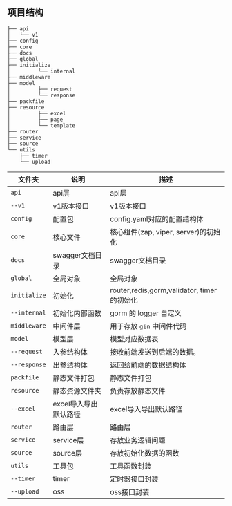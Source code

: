 ## 项目结构

```shell
├── api
│   └── v1
├── config
├── core
├── docs
├── global
├── initialize
│         └── internal
├── middleware
├── model
│         ├── request
│         └── response
├── packfile
├── resource
│         ├── excel
│         ├── page
│         └── template
├── router
├── service
├── source
└── utils
    ├── timer
    └── upload
```

| 文件夹         | 说明                           | 描述                        |
| ------------  | ----------------------------  | ---------------------------|
| `api`         | api层                         | api层 |
| `--v1`        | v1版本接口                     | v1版本接口                  |
| `config`      | 配置包                        | config.yaml对应的配置结构体 |
| `core`        | 核心文件                    | 核心组件(zap, viper, server)的初始化 |
| `docs`        | swagger文档目录             | swagger文档目录 |
| `global`      | 全局对象                    | 全局对象 |
| `initialize`  | 初始化                     | router,redis,gorm,validator, timer的初始化 |
| `--internal`  | 初始化内部函数               | gorm 的 logger 自定义 |
| `middleware`  | 中间件层                    | 用于存放 `gin` 中间件代码 |
| `model`       | 模型层                     | 模型对应数据表              |
| `--request`   | 入参结构体                  | 接收前端发送到后端的数据。  |
| `--response`  | 出参结构体                  | 返回给前端的数据结构体      |
| `packfile`    | 静态文件打包                | 静态文件打包 |
| `resource`    | 静态资源文件夹               | 负责存放静态文件                |
| `--excel`     | excel导入导出默认路径        | excel导入导出默认路径 |
| `router`      | 路由层                      | 路由层 |
| `service`     | service层                  | 存放业务逻辑问题 |
| `source`      | source层                   | 存放初始化数据的函数 |
| `utils`       | 工具包                      | 工具函数封装            |
| `--timer`     | timer                      | 定时器接口封装 |
| `--upload`    | oss                        | oss接口封装        |

